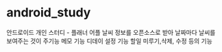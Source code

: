 # android_study
안드로이드 개인 스터디 - 플래너 어플
날씨 정보를 오픈소스로 받아 날짜마다 날씨를 보여주는 것이 주기능
메모 기능
디데이 설정 기능
할일 미루기,삭제, 수정 등의 기능
